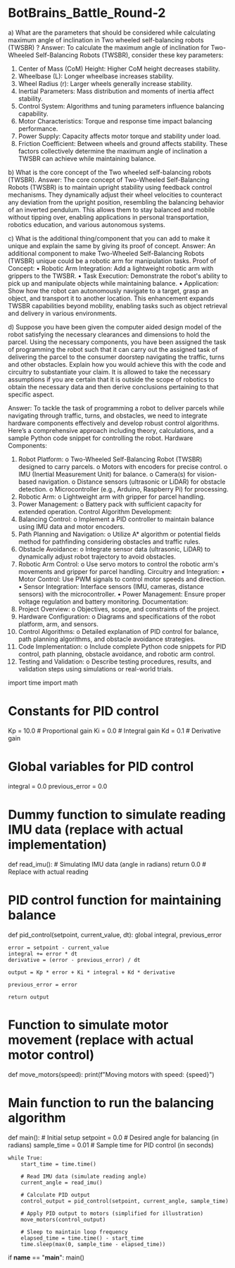 # BotBrains_Battle_Round-2

a) What are the parameters that should be considered while calculating maximum angle of inclination in  Two wheeled self-balancing robots (TWSBR) ?
Answer:
To calculate the maximum angle of inclination for Two-Wheeled Self-Balancing Robots (TWSBR), consider these key parameters:
1.	Center of Mass (CoM) Height: Higher CoM height decreases stability.
2.	Wheelbase (L): Longer wheelbase increases stability.
3.	Wheel Radius (r): Larger wheels generally increase stability.
4.	Inertial Parameters: Mass distribution and moments of inertia affect stability.
5.	Control System: Algorithms and tuning parameters influence balancing capability.
6.	Motor Characteristics: Torque and response time impact balancing performance.
7.	Power Supply: Capacity affects motor torque and stability under load.
8.	Friction Coefficient: Between wheels and ground affects stability.
These factors collectively determine the maximum angle of inclination a TWSBR can achieve while maintaining balance.

b) What is the core concept of the Two wheeled self-balancing robots (TWSBR).
Answer:
The core concept of Two-Wheeled Self-Balancing Robots (TWSBR) is to maintain upright stability using feedback control mechanisms. They dynamically adjust their wheel velocities to counteract any deviation from the upright position, resembling the balancing behavior of an inverted pendulum. This allows them to stay balanced and mobile without tipping over, enabling applications in personal transportation, robotics education, and various autonomous systems.

c) What is the additional thing/component that you can add to make it unique and explain the same by giving its proof of concept.
Answer:
An additional component to make Two-Wheeled Self-Balancing Robots (TWSBR) unique could be a robotic arm for manipulation tasks.
Proof of Concept:
•	Robotic Arm Integration: Add a lightweight robotic arm with grippers to the TWSBR.
•	Task Execution: Demonstrate the robot's ability to pick up and manipulate objects while maintaining balance.
•	Application: Show how the robot can autonomously navigate to a target, grasp an object, and transport it to another location.
This enhancement expands TWSBR capabilities beyond mobility, enabling tasks such as object retrieval and delivery in various environments.


d) Suppose you have been given the computer aided design model of the robot satisfying the necessary clearances and dimensions to hold the parcel. Using the necessary components, you have been assigned the task of programming the robot such that it can carry out the assigned task of delivering the parcel to the consumer doorstep navigating the traffic, turns and other obstacles. Explain how you would achieve this with the code and circuitry to substantiate your claim. It is allowed to take the necessary assumptions if you are certain that it is outside the scope of robotics to obtain the necessary data and then derive conclusions pertaining to that specific aspect.

Answer:
To tackle the task of programming a robot to deliver parcels while navigating through traffic, turns, and obstacles, we need to integrate hardware components effectively and develop robust control algorithms. Here’s a comprehensive approach including theory, calculations, and a sample Python code snippet for controlling the robot.
Hardware Components:
1.	Robot Platform:
o	Two-Wheeled Self-Balancing Robot (TWSBR) designed to carry parcels.
o	Motors with encoders for precise control.
o	IMU (Inertial Measurement Unit) for balance.
o	Camera(s) for vision-based navigation.
o	Distance sensors (ultrasonic or LiDAR) for obstacle detection.
o	Microcontroller (e.g., Arduino, Raspberry Pi) for processing.
2.	Robotic Arm:
o	Lightweight arm with gripper for parcel handling.
3.	Power Management:
o	Battery pack with sufficient capacity for extended operation.
Control Algorithm Development:
1.	Balancing Control:
o	Implement a PID controller to maintain balance using IMU data and motor encoders.
2.	Path Planning and Navigation:
o	Utilize A* algorithm or potential fields method for pathfinding considering obstacles and traffic rules.
3.	Obstacle Avoidance:
o	Integrate sensor data (ultrasonic, LiDAR) to dynamically adjust robot trajectory to avoid obstacles.
4.	Robotic Arm Control:
o	Use servo motors to control the robotic arm's movements and gripper for parcel handling.
Circuitry and Integration:
•	Motor Control: Use PWM signals to control motor speeds and direction.
•	Sensor Integration: Interface sensors (IMU, cameras, distance sensors) with the microcontroller.
•	Power Management: Ensure proper voltage regulation and battery monitoring.
Documentation:
1.	Project Overview:
o	Objectives, scope, and constraints of the project.
2.	Hardware Configuration:
o	Diagrams and specifications of the robot platform, arm, and sensors.
3.	Control Algorithms:
o	Detailed explanation of PID control for balance, path planning algorithms, and obstacle avoidance strategies.
4.	Code Implementation:
o	Include complete Python code snippets for PID control, path planning, obstacle avoidance, and robotic arm control.
5.	Testing and Validation:
o	Describe testing procedures, results, and validation steps using simulations or real-world trials.




import time
import math

# Constants for PID control
Kp = 10.0  # Proportional gain
Ki = 0.0   # Integral gain
Kd = 0.1   # Derivative gain

# Global variables for PID control
integral = 0.0
previous_error = 0.0

# Dummy function to simulate reading IMU data (replace with actual implementation)
def read_imu():
    # Simulating IMU data (angle in radians)
    return 0.0  # Replace with actual reading

# PID control function for maintaining balance
def pid_control(setpoint, current_value, dt):
    global integral, previous_error
    
    error = setpoint - current_value
    integral += error * dt
    derivative = (error - previous_error) / dt
    
    output = Kp * error + Ki * integral + Kd * derivative
    
    previous_error = error
    
    return output

# Function to simulate motor movement (replace with actual motor control)
def move_motors(speed):
    print(f"Moving motors with speed: {speed}")

# Main function to run the balancing algorithm
def main():
    # Initial setup
    setpoint = 0.0  # Desired angle for balancing (in radians)
    sample_time = 0.01  # Sample time for PID control (in seconds)
    
    while True:
        start_time = time.time()
        
        # Read IMU data (simulate reading angle)
        current_angle = read_imu()
        
        # Calculate PID output
        control_output = pid_control(setpoint, current_angle, sample_time)
        
        # Apply PID output to motors (simplified for illustration)
        move_motors(control_output)
        
        # Sleep to maintain loop frequency
        elapsed_time = time.time() - start_time
        time.sleep(max(0, sample_time - elapsed_time))

if __name__ == "__main__":
    main()
